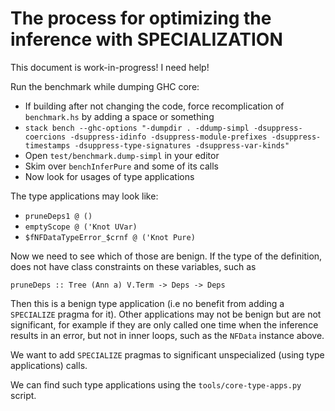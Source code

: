 # The process for optimizing the inference with SPECIALIZATION

This document is work-in-progress! I need help!

Run the benchmark while dumping GHC core:

* If building after not changing the code, force recomplication of `benchmark.hs` by adding a space or something
* `stack bench --ghc-options "-dumpdir . -ddump-simpl -dsuppress-coercions -dsuppress-idinfo -dsuppress-module-prefixes -dsuppress-timestamps -dsuppress-type-signatures -dsuppress-var-kinds"`
* Open `test/benchmark.dump-simpl` in your editor
* Skim over `benchInferPure` and some of its calls
* Now look for usages of type applications

The type applications may look like:

* `pruneDeps1 @ ()`
* `emptyScope @ ('Knot UVar)`
* `$fNFDataTypeError_$crnf @ ('Knot Pure)`

Now we need to see which of those are benign.
If the type of the definition, does not have class constraints on these variables, such as

    pruneDeps :: Tree (Ann a) V.Term -> Deps -> Deps

Then this is a benign type application (i.e no benefit from adding a `SPECIALIZE` pragma for it).
Other applications may not be benign but are not significant,
for example if they are only called one time when the inference results in an error, but not in inner loops,
such as the `NFData` instance above.

We want to add `SPECIALIZE` pragmas to significant unspecialized (using type applications) calls.

We can find such type applications using the `tools/core-type-apps.py` script.
